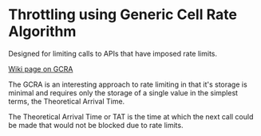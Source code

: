 # Throttling using Generic Cell Rate Algorithm
Designed for limiting calls to APIs that have imposed rate limits.

[Wiki page on GCRA](https://en.wikipedia.org/wiki/Generic_cell_rate_algorithm)
    
The GCRA is an interesting approach to rate limiting in that it's storage is
minimal and requires only the storage of a single value in the simplest terms, the
Theoretical Arrival Time.

The Theoretical Arrival Time or TAT is the time at which the next call could be made 
that would not be blocked due to rate limits.